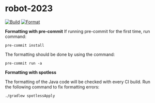 # robot-2023

[![Build](https://github.com/goldenhornfrc/2023-offseason-rewrite/actions/workflows/build.yml/badge.svg)](https://github.com/goldenhornfrc/2023-offseason-rewrite/actions/workflows/build.yml)
[![Format](hhttps://github.com/goldenhornfrc/2023-offseason-rewrite/actions/workflows/format.yml/badge.svg)](https://github.com/goldenhornfrc/2023-offseason-rewrite/actions/workflows/format.yml)

**Formatting with pre-commit**
If running pre-commit for the first time, run command:

    pre-commit install

The formatting should be done by using the command:

    pre-commit run -a


**Formatting with spotless**

The formatting of the Java code will be checked with every CI build. Run the following command to fix formatting errors:

    ./gradlew spotlessApply
